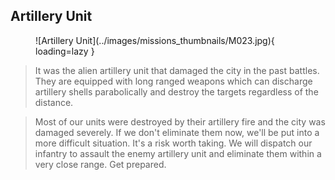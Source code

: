 ## Artillery Unit

<figure markdown>
  ![Artillery Unit](../images/missions_thumbnails/M023.jpg){ loading=lazy }
</figure>

> It was the alien artillery unit that damaged the city in the past battles. They are equipped with long ranged weapons which can discharge artillery shells parabolically and destroy the targets regardless of the distance.

> Most of our units were destroyed by their artillery fire and the city was damaged severely. If we don't eliminate them now, we'll be put into a more difficult situation. It's a risk worth taking. We will dispatch our infantry to assault the enemy artillery unit and eliminate them within a very close range. Get prepared.
